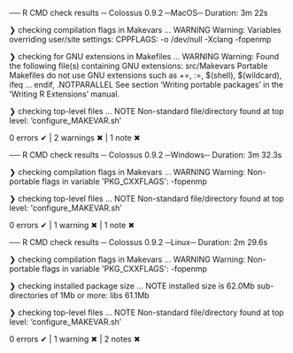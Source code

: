 ── R CMD check results ─ Colossus 0.9.2 ─MacOS─
Duration: 3m 22s

❯ checking compilation flags in Makevars ... WARNING
Warning:   Variables overriding user/site settings:
    CPPFLAGS: -o /dev/null -Xclang -fopenmp

❯ checking for GNU extensions in Makefiles ... WARNING
Warning:   Found the following file(s) containing GNU extensions:
    src/Makevars
  Portable Makefiles do not use GNU extensions such as +=, :=, $(shell),
  $(wildcard), ifeq ... endif, .NOTPARALLEL See section ‘Writing portable
  packages’ in the ‘Writing R Extensions’ manual.

❯ checking top-level files ... NOTE
  Non-standard file/directory found at top level:
    ‘configure_MAKEVAR.sh’

0 errors ✔ | 2 warnings ✖ | 1 note ✖

── R CMD check results ─ Colossus 0.9.2 ─Windows─
Duration: 3m 32.3s

❯ checking compilation flags in Makevars ... WARNING
Warning:   Non-portable flags in variable 'PKG_CXXFLAGS':
    -fopenmp

❯ checking top-level files ... NOTE
  Non-standard file/directory found at top level:
    'configure_MAKEVAR.sh'

0 errors ✔ | 1 warning ✖ | 1 note ✖

 ── R CMD check results ─ Colossus 0.9.2 ─Linux─
Duration: 2m 29.6s

❯ checking compilation flags in Makevars ... WARNING
Warning:   Non-portable flags in variable 'PKG_CXXFLAGS':
    -fopenmp

❯ checking installed package size ... NOTE
    installed size is 62.0Mb
    sub-directories of 1Mb or more:
      libs  61.1Mb

❯ checking top-level files ... NOTE
  Non-standard file/directory found at top level:
    ‘configure_MAKEVAR.sh’

0 errors ✔ | 1 warning ✖ | 2 notes ✖

